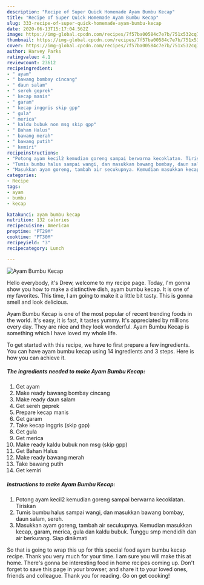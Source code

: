 ```yaml
---
description: "Recipe of Super Quick Homemade Ayam Bumbu Kecap"
title: "Recipe of Super Quick Homemade Ayam Bumbu Kecap"
slug: 333-recipe-of-super-quick-homemade-ayam-bumbu-kecap
date: 2020-06-13T15:17:04.562Z
image: https://img-global.cpcdn.com/recipes/7f57ba00584c7e7b/751x532cq70/ayam-bumbu-kecap-foto-resep-utama.jpg
thumbnail: https://img-global.cpcdn.com/recipes/7f57ba00584c7e7b/751x532cq70/ayam-bumbu-kecap-foto-resep-utama.jpg
cover: https://img-global.cpcdn.com/recipes/7f57ba00584c7e7b/751x532cq70/ayam-bumbu-kecap-foto-resep-utama.jpg
author: Harvey Parks
ratingvalue: 4.1
reviewcount: 23612
recipeingredient:
- " ayam"
- " bawang bombay cincang"
- " daun salam"
- " sereh geprek"
- " kecap manis"
- " garam"
- " kecap inggris skip gpp"
- " gula"
- " merica"
- " kaldu bubuk non msg skip gpp"
- " Bahan Halus"
- " bawang merah"
- " bawang putih"
- " kemiri"
recipeinstructions:
- "Potong ayam kecil2 kemudian goreng sampai berwarna kecoklatan. Tiriskan"
- "Tumis bumbu halus sampai wangi, dan masukkan bawang bombay, daun salam, sereh."
- "Masukkan ayam goreng, tambah air secukupnya. Kemudian masukkan kecap, garam, merica, gula dan kaldu bubuk. Tunggu smp mendidih dan air berkurang. Siap dinikmati"
categories:
- Recipe
tags:
- ayam
- bumbu
- kecap

katakunci: ayam bumbu kecap 
nutrition: 132 calories
recipecuisine: American
preptime: "PT29M"
cooktime: "PT30M"
recipeyield: "3"
recipecategory: Lunch

---
```



![Ayam Bumbu Kecap](https://img-global.cpcdn.com/recipes/7f57ba00584c7e7b/751x532cq70/ayam-bumbu-kecap-foto-resep-utama.jpg)

Hello everybody, it's Drew, welcome to my recipe page. Today, I'm gonna show you how to make a distinctive dish, ayam bumbu kecap. It is one of my favorites. This time, I am going to make it a little bit tasty. This is gonna smell and look delicious.



Ayam Bumbu Kecap is one of the most popular of recent trending foods in the world. It's easy, it is fast, it tastes yummy. It's appreciated by millions every day. They are nice and they look wonderful. Ayam Bumbu Kecap is something which I have loved my whole life.


To get started with this recipe, we have to first prepare a few ingredients. You can have ayam bumbu kecap using 14 ingredients and 3 steps. Here is how you can achieve it.

<!--inarticleads1-->

##### The ingredients needed to make Ayam Bumbu Kecap:

1. Get  ayam
1. Make ready  bawang bombay cincang
1. Make ready  daun salam
1. Get  sereh geprek
1. Prepare  kecap manis
1. Get  garam
1. Take  kecap inggris (skip gpp)
1. Get  gula
1. Get  merica
1. Make ready  kaldu bubuk non msg (skip gpp)
1. Get  Bahan Halus
1. Make ready  bawang merah
1. Take  bawang putih
1. Get  kemiri




<!--inarticleads2-->

##### Instructions to make Ayam Bumbu Kecap:

1. Potong ayam kecil2 kemudian goreng sampai berwarna kecoklatan. Tiriskan
1. Tumis bumbu halus sampai wangi, dan masukkan bawang bombay, daun salam, sereh.
1. Masukkan ayam goreng, tambah air secukupnya. Kemudian masukkan kecap, garam, merica, gula dan kaldu bubuk. Tunggu smp mendidih dan air berkurang. Siap dinikmati




So that is going to wrap this up for this special food ayam bumbu kecap recipe. Thank you very much for your time. I am sure you will make this at home. There's gonna be interesting food in home recipes coming up. Don't forget to save this page in your browser, and share it to your loved ones, friends and colleague. Thank you for reading. Go on get cooking!
